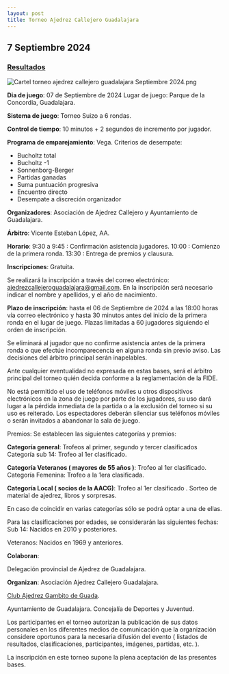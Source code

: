 ```yaml
---
layout: post
title: Torneo Ajedrez Callejero Guadalajara
---
```

## 7 Septiembre 2024
### [Resultados](https://info64.org/i-torneo-de-ferias-de-guadalajara/standings)

![Cartel torneo ajedrez callejero guadalajara Septiembre 2024.png](/2024-09-07-torneo-ajedrez-callejero-guadalajara.png)

**Dia de juego**: 07 de Septiembre de 2024 Lugar de juego: Parque de la Concordia, Guadalajara.

**Sistema de juego**: Torneo Suizo a 6 rondas.

**Control de tiempo**: 10 minutos + 2 segundos de incremento por jugador.

**Programa de emparejamiento**: Vega. Criterios de desempate:

- Bucholtz total
- Bucholtz -1
- Sonnenborg-Berger
- Partidas ganadas
- Suma puntuación progresiva
- Encuentro directo
- Desempate a discreción organizador

**Organizadores**: Asociación de Ajedrez Callejero y Ayuntamiento de Guadalajara.

**Árbitro**: Vicente Esteban López, AA.

**Horario**: 9:30 a 9:45 : Confirmación asistencia jugadores. 10:00 : Comienzo de la primera ronda. 13:30 : Entrega de premios y clausura.

**Inscripciones**: Gratuita.

Se realizará la inscripción a través del correo electrónico: ajedrezcallejeroguadalajara@gmail.com. En la inscripción será necesario indicar el nombre y apellidos, y el año de nacimiento.

**Plazo de inscripción**: hasta el 06 de Septiembre de 2024 a las 18:00 horas vía correo electrónico y hasta 30 minutos antes del inicio de la primera ronda en el lugar de juego. Plazas limitadas a 60 jugadores siguiendo el orden de inscripción.

Se eliminará al jugador que no confirme asistencia antes de la primera ronda o que efectúe incomparecencia en alguna ronda sin previo aviso. Las decisiones del árbitro principal serán inapelables.

Ante cualquier eventualidad no expresada en estas bases, será el árbitro principal del torneo quién decida conforme a la reglamentación de la FIDE.

No está permitido el uso de teléfonos móviles u otros dispositivos electrónicos en la zona de juego por parte de los jugadores, su uso dará lugar a la pérdida inmediata de la partida o a la exclusión del torneo si su uso es reiterado. Los espectadores deberán silenciar sus teléfonos móviles o serán invitados a abandonar la sala de juego.

Premios: Se establecen las siguientes categorías y premios:

**Categoría general**: Trofeos al primer, segundo y tercer clasificados Categoría sub 14: Trofeo al 1er clasificado.

**Categoría Veteranos ( mayores de 55 años )**: Trofeo al 1er clasificado. Categoría Femenina: Trofeo a la 1era clasificada.

**Categoría Local ( socios de la AACG)**: Trofeo al 1er clasificado . Sorteo de material de ajedrez, libros y sorpresas.

En caso de coincidir en varias categorías sólo se podrá optar a una de ellas.

Para las clasificaciones por edades, se considerarán las siguientes fechas: Sub 14: Nacidos en 2010 y posteriores.

Veteranos: Nacidos en 1969 y anteriores.

**Colaboran**:

Delegación provincial de Ajedrez de Guadalajara.

**Organizan**: Asociación Ajedrez Callejero Guadalajara.

[Club Ajedrez Gambito de Guada](https://gambitodeguada.com).

Ayuntamiento de Guadalajara. Concejalía de Deportes y Juventud.

Los participantes en el torneo autorizan la publicación de sus datos personales en los diferentes medios de comunicación que la organización considere oportunos para la necesaria difusión del evento ( listados de resultados, clasificaciones, participantes, imágenes, partidas, etc. ).

La inscripción en este torneo supone la plena aceptación de las presentes bases.
